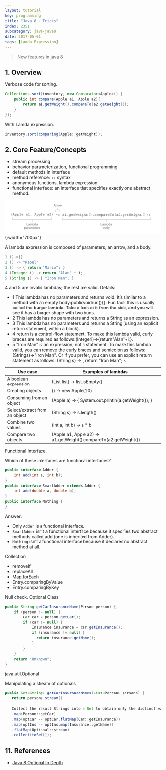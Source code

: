 ```yaml
---
layout: tutorial
key: programming
title: "Java 8 - Tricks"
index: 2351
subcategory: java-java8
date: 2017-05-01
tags: [Lamda Expression]
---
```


> New features in java 8

## 1. Overview
Verbose code for sorting.
```java
Collections.sort(inventory, new Comparator<Apple>() {
    public int compare(Apple a1, Apple a2){
        return a1.getWeight().compareTo(a2.getWeight());
    }
});
```
With Lamda expression.
```java
inventory.sort(comparing(Apple::getWeight));
```

## 2. Core Feature/Concepts
* stream processing
* behavior parameterization, functional programming
* default methods in interface
* method reference: `::` syntax
* anonymous functions, lambda expression
* functional interface: an interface that specifies exactly one abstract method.

![image](/assets/images/programming/2351/lambda-expression.png){:width="700px"}

A lambda expression is composed of parameters, an arrow, and a body.

```java
1 ()->{}
2 () -> "Raoul"
3 () -> { return "Mario"; }
4 (Integer i) -> return "Alan" + i;
5 (String s) -> { "Iron Man"; }
```
4 and 5 are invalid lambdas; the rest are valid. Details:
* 1 This lambda has no parameters and returns void. It’s similar to a method with an empty body:publicvoidrun(){}. Fun fact: this is usually called the burger lambda. Take a look at it from the side, and you will see it has a burger shape with two buns.
* 2 This lambda has no parameters and returns a String as an expression.
* 3 This lambda has no parameters and returns a String (using an explicit
return statement, within a block).
* 4 return is a control-flow statement. To make this lambda valid, curly braces
are required as follows:(Integeri)->{return"Alan"+i;}.
* 5 “Iron Man” is an expression, not a statement. To make this lambda valid, you can remove the curly braces and semicolon as follows:(Strings)->"Iron Man". Or if you prefer, you can use an explicit return statement as follows:
(String s) -> { return "Iron Man"; }.

Use case | Examples of lambdas
---------|---------------------
A boolean expression | (List<String> list) -> list.isEmpty()
Creating objects  |  () -> new Apple(10)
Consuming from an object   |  (Apple a) -> { System.out.println(a.getWeight()); }
Select/extract from an object | (String s) -> s.length()
 Combine two values  |  (int a, int b) -> a * b
Compare two objects  |  (Apple a1, Apple a2) -> a1.getWeight().compareTo(a2.getWeight())




Functional Interface.

Which of these interfaces are functional interfaces?
```java
public interface Adder {
    int add(int a, int b);
}
public interface SmartAdder extends Adder {
    int add(double a, double b);
}
public interface Nothing {
}
```
Answer:
* Only `Adder` is a functional interface.
* `SmartAdder` isn’t a functional interface because it specifies two abstract methods
called add (one is inherited from Adder).
* `Nothing` isn’t a functional interface because it declares no abstract method at all.


Collection
* removeIf
* replaceAll
* Map.forEach
* Entry.comparingByValue
* Entry.comparingByKey


Null check. Optional Class
```java
public String getCarInsuranceName(Person person) {
    if (person != null) {
        Car car = person.getCar();
        if (car != null) {
            Insurance insurance = car.getInsurance();
            if (insurance != null) {
              return insurance.getName();
            }
        }
    }
    return "Unknown";
}
```
java.util.Optional<T>

Manipulating a stream of optionals

```java
public Set<String> getCarInsuranceNames(List<Person> persons) {
   return persons.stream()

   Collect the result Strings into a Set to obtain only the distinct values.
   .map(Person::getCar)
   .map(optCar -> optCar.flatMap(Car::getInsurance))
   .map(optIns -> optIns.map(Insurance::getName))
   .flatMap(Optional::stream)
   .collect(toSet());
```


## 11. References
* [Java 8 Optional In Depth](https://www.mkyong.com/java8/java-8-optional-in-depth/)

